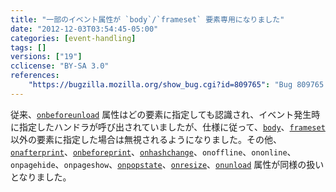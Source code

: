 ```yaml
---
title: "一部のイベント属性が `body`/`frameset` 要素専用になりました"
date: "2012-12-03T03:54:45-05:00"
categories: [event-handling]
tags: []
versions: ["19"]
cclicense: "BY-SA 3.0"
references:
    "https://bugzilla.mozilla.org/show_bug.cgi?id=809765": "Bug 809765 – Stop compiling the beforeunload attribute into an event handler on elements other than <body> and <frameset>"
---
```

従来、[`onbeforeunload`](https://developer.mozilla.org/ja/docs/DOM/window.onbeforeunload) 属性はどの要素に指定しても認識され、イベント発生時に指定したハンドラが呼び出されていましたが、仕様に従って、[`body`](https://developer.mozilla.org/ja/docs/HTML/Element/body)、[`frameset`](https://developer.mozilla.org/ja/docs/HTML/Element/frameset) 以外の要素に指定した場合は無視されるようになりました。その他、[`onafterprint`](https://developer.mozilla.org/ja/docs/DOM/window.onafterprint)、[`onbeforeprint`](https://developer.mozilla.org/ja/docs/DOM/window.onbeforeprint)、[`onhashchange`](https://developer.mozilla.org/ja/docs/DOM/window.onhashchange)、`onoffline`、`ononline`、`onpagehide`、`onpageshow`、[`onpopstate`](https://developer.mozilla.org/ja/docs/DOM/window.onpopstate)、[`onresize`](https://developer.mozilla.org/ja/docs/DOM/window.onresize)、[`onunload`](https://developer.mozilla.org/ja/docs/DOM/window.onunload) 属性が同様の扱いとなりました。
